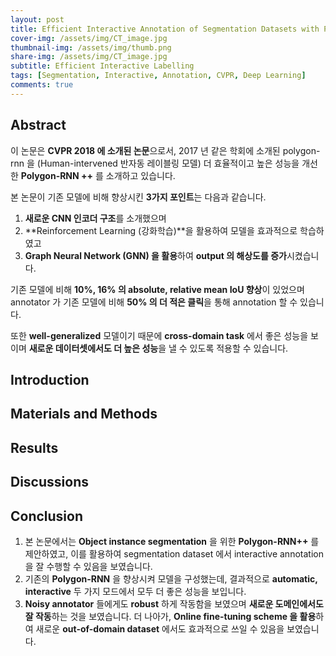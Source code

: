 ```yaml
---
layout: post
title: Efficient Interactive Annotation of Segmentation Datasets with Polygon-RNN++
cover-img: /assets/img/CT_image.jpg
thumbnail-img: /assets/img/thumb.png
share-img: /assets/img/CT_image.jpg
subtitle: Efficient Interactive Labelling
tags: [Segmentation, Interactive, Annotation, CVPR, Deep Learning]
comments: true
---
```


## Abstract

이 논문은 **CVPR 2018 에 소개된 논문**으로서, 2017 년 같은 학회에 소개된 polygon-rnn 을 (Human-intervened 반자동 레이블링 모델) 더 효율적이고 높은 성능을 개선한 **Polygon-RNN ++** 를 소개하고 있습니다.

본 논문이 기존 모델에 비해 향상시킨 **3가지 포인트**는 다음과 같습니다.

1. **새로운 CNN 인코더 구조**를 소개했으며
2. **Reinforcement Learning (강화학습)**을 활용하여 모델을 효과적으로 학습하였고
3. **Graph Neural Network (GNN) 을 활용**하여 **output 의 해상도를 증가**시켰습니다.

기존 모델에 비해 **10%, 16% 의 absolute, relative mean IoU 향상**이 있었으며 annotator 가 기존 모델에 비해 **50% 의 더 적은 클릭**을 통해 annotation 할 수 있습니다.

또한 **well-generalized** 모델이기 때문에 **cross-domain task** 에서 좋은 성능을 보이며 **새로운 데이터셋에서도 더 높은 성능**을 낼 수 있도록 적용할 수 있습니다.

## Introduction



## Materials and Methods



## Results



## Discussions



## Conclusion

1. 본 논문에서는 **Object instance segmentation** 을 위한 **Polygon-RNN++** 를 제안하였고, 이를 활용하여 segmentation dataset 에서 interactive annotation 을 잘 수행할 수 있음을 보였습니다.
2. 기존의 **Polygon-RNN** 을 향상시켜 모델을 구성했는데, 결과적으로 **automatic, interactive** 두 가지 모드에서 모두 더 좋은 성능을 보입니다.
3. **Noisy annotator** 들에게도 **robust** 하게 작동함을 보였으며 **새로운 도메인에서도 잘 작동**하는 것을 보였습니다. 더 나아가, **Online fine-tuning scheme 을 활용**하여 새로운 **out-of-domain dataset** 에서도 효과적으로 쓰일 수 있음을 보였습니다.